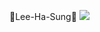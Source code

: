 

👻Lee-Ha-Sung👻
<img src="https://img.shields.io/badge/GitHub-181717?style=flat-square&logo=github&logoColor=white"/>
